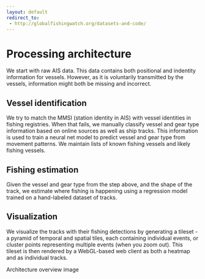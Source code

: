 ```yaml
---
layout: default
redirect_to: 
 - http://globalfishingwatch.org/datasets-and-code/
---
```


# Processing architecture

We start with raw AIS data. This data contains both positional and
indentity information for vessels. However, as it is voluntarily
transmitted by the vessels, information might both be missing and
incorrect.

## Vessel identification

We try to match the MMSI (station identity in AIS) with vessel
identities in fishing registries. When that fails, we manually classify
vessel and gear type information based on online sources as well as
ship tracks. This information is used to train a neural net model to
predict vessel and gear type from movement patterns. We maintain lists
of known fishing vessels and likely fishing vessels.

## Fishing estimation

Given the vessel and gear type from the step above, and the shape of
the track, we estimate where fishing is happening using a regression
model trained on a hand-labeled dataset of tracks.

## Visualization

We visualize the tracks with their fishing detections by generating a
tileset - a pyramid of temporal and spatial tiles, each containing
individual events, or cluster points representing multiple events
(when you zoom out). This tileset is then rendered by a WebGL-based
web client as both a heatmap and as individual tracks.

<object type="image/svg+xml" data="{{ site.url }}{{site.baseurl}}/images/Architecture-overview.svg">Architecture overview image</object>

